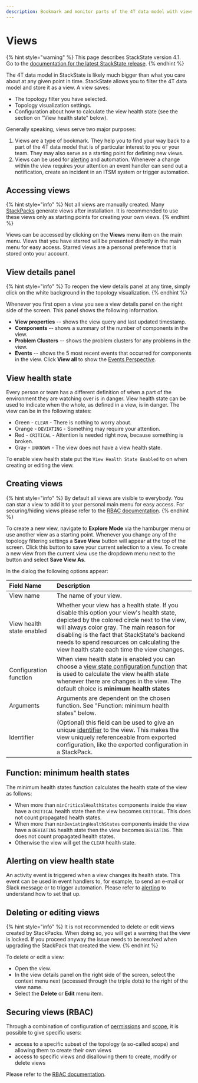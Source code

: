 ```yaml
---
description: Bookmark and monitor parts of the 4T data model with views
---
```


# Views

{% hint style="warning" %}
This page describes StackState version 4.1.  
Go to the [documentation for the latest StackState release](https://docs.stackstate.com/).
{% endhint %}

The 4T data model in StackState is likely much bigger than what you care about at any given point in time. StackState allows you to filter the 4T data model and store it as a view. A view saves:

* The topology filter you have selected.
* Topology visualization settings.
* Configuration about how to calculate the view health state \(see the section on "View health state" below\).

Generally speaking, views serve two major purposes:

1. Views are a type of bookmark. They help you to find your way back to a part of the 4T data model that is of particular interest to you or your team. They may also serve as a starting point for defining new views.
2. Views can be used for [alerting](../alerting.md) and automation. Whenever a change within the view requires your attention an event handler can send out a notification, create an incident in an ITSM system or trigger automation.

## Accessing views

{% hint style="info" %}
Not all views are manually created. Many [StackPacks](/stackpacks/about-stackpacks.md) generate views after installation. It is recommended to use these views only as starting points for creating your own views.
{% endhint %}

Views can be accessed by clicking on the **Views** menu item on the main menu. Views that you have starred will be presented directly in the main menu for easy access. Starred views are a personal preference that is stored onto your account.

## View details panel

{% hint style="info" %}
To reopen the view details panel at any time, simply click on the white background in the topology visualization.
{% endhint %}

Whenever you first open a view you see a view details panel on the right side of the screen. This panel shows the following information.

* **View properties** -- shows the view query and last updated timestamp.
* **Components** -- shows a summary of the number of components in the view.
* **Problem Clusters** -- shows the problem clusters for any problems in the view.
* **Events** -- shows the 5 most recent events that occurred for components in the view. Click **View all** to show the [Events Perspective](events_perspective.md).

## View health state

Every person or team has a different definition of when a part of the environment they are watching over is in danger. View health state can be used to indicate when the whole, as defined in a view, is in danger. The view can be in the following states:

* Green - `CLEAR` - There is nothing to worry about.
* Orange - `DEVIATING` - Something may require your attention.
* Red - `CRITICAL` - Attention is needed right now, because something is broken.
* Gray - `UNKNOWN` - The view does not have a view health state.

To enable view health state put the `View Health State Enabled` to on when creating or editing the view.

## Creating views

{% hint style="info" %}
By default all views are visible to everybody. You can star a view to add it to your personal main menu for easy access. For securing/hiding views please refer to the [RBAC documentation](/configure/security/rbac/role_based_access_control.md).
{% endhint %}

To create a new view, navigate to **Explore Mode** via the hamburger menu or use another view as a starting point. Whenever you change any of the topology filtering settings a **Save View** button will appear at the top of the screen. Click this button to save your current selection to a view. To create a new view from the current view use the dropdown menu next to the button and select **Save View As**.

In the dialog the following options appear:

| Field Name | Description |
| :--- | :--- |
| View name | The name of your view. |
| View health state enabled | Whether your view has a health state. If you disable this option your view's health state, depicted by the colored circle next to the view, will always color gray. The main reason for disabling is the fact that StackState's backend needs to spend resources on calculating the view health state each time the view changes. |
| Configuration function | When view health state is enabled you can choose a [view state configuration function](/configure/view_state_configuration.md) that is used to calculate the view health state whenever there are changes in the view. The default choice is **minimum health states** |
| Arguments | Arguments are dependent on the chosen function. See "Function: minimum health states" below. |
| Identifier | \(Optional\) this field can be used to give an unique [identifier](/configure/identifiers.md) to the view. This makes the view uniquely referenceable from exported configuration, like the exported configuration in a StackPack. |

## Function: minimum health states

The minimum health states function calculates the health state of the view as follows:

* When more than `minCriticalHealthStates` components inside the view have a `CRITICAL` health state then the view becomes `CRITICAL`. This does not count propagated health states.
* When more than `minDeviatingHealthStates` components inside the view have a `DEVIATING` health state then the view becomes `DEVIATING`. This does not count propagated health states.
* Otherwise the view will get the `CLEAR` health state.

## Alerting on view health state

An activity event is triggered when a view changes its health state. This event can be used in event handlers to, for example, to send an e-mail or Slack message or to trigger automation. Please refer to [alerting](../alerting.md) to understand how to set that up.

## Deleting or editing views

{% hint style="info" %}
It is not recommended to delete or edit views created by StackPacks. When doing so, you will get a warning that the view is locked. If you proceed anyway the issue needs to be resolved when upgrading the StackPack that created the view.
{% endhint %}

To delete or edit a view:

* Open the view.
* In the view details panel on the right side of the screen, select the context menu next \(accessed through the triple dots\) to the right of the view name.
* Select the **Delete** or **Edit** menu item.

## Securing views \(RBAC\)

Through a combination of configuration of [permissions](/configure/security/rbac/rbac_permissions.md) and [scope](/configure/security/rbac/rbac_scopes.md), it is possible to give specific users:

* access to a specific subset of the topology \(a so-called scope\) and allowing them to create their own views
* access to specific views and disallowing them to create, modify or delete views

Please refer to the [RBAC documentation](/configure/security/rbac/role_based_access_control.md).

